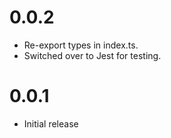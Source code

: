 # 0.0.2

* Re-export types in index.ts.
* Switched over to Jest for testing.

# 0.0.1

* Initial release

